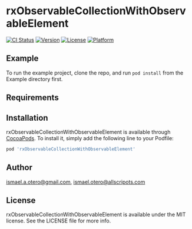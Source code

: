 # rxObservableCollectionWithObservableElement

[![CI Status](https://img.shields.io/travis/ismael.a.otero@gmail.com/rxObservableCollectionWithObservableElement.svg?style=flat)](https://travis-ci.org/ismael.a.otero@gmail.com/rxObservableCollectionWithObservableElement)
[![Version](https://img.shields.io/cocoapods/v/rxObservableCollectionWithObservableElement.svg?style=flat)](https://cocoapods.org/pods/rxObservableCollectionWithObservableElement)
[![License](https://img.shields.io/cocoapods/l/rxObservableCollectionWithObservableElement.svg?style=flat)](https://cocoapods.org/pods/rxObservableCollectionWithObservableElement)
[![Platform](https://img.shields.io/cocoapods/p/rxObservableCollectionWithObservableElement.svg?style=flat)](https://cocoapods.org/pods/rxObservableCollectionWithObservableElement)

## Example

To run the example project, clone the repo, and run `pod install` from the Example directory first.

## Requirements

## Installation

rxObservableCollectionWithObservableElement is available through [CocoaPods](https://cocoapods.org). To install
it, simply add the following line to your Podfile:

```ruby
pod 'rxObservableCollectionWithObservableElement'
```

## Author

ismael.a.otero@gmail.com, ismael.otero@allscripots.com

## License

rxObservableCollectionWithObservableElement is available under the MIT license. See the LICENSE file for more info.
